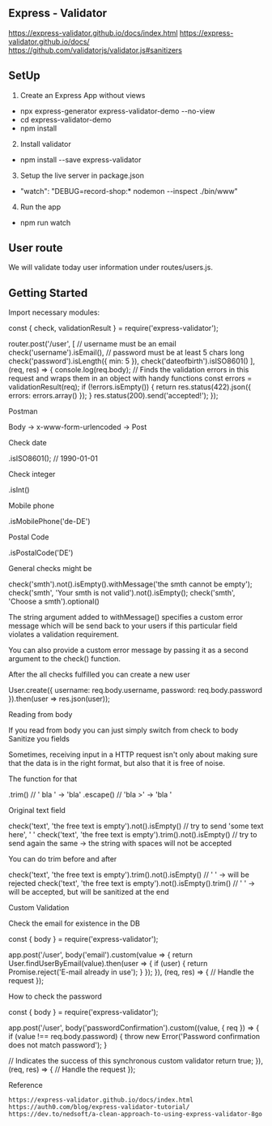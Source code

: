 Express - Validator
---------------------------------
https://express-validator.github.io/docs/index.html
https://express-validator.github.io/docs/
https://github.com/validatorjs/validator.js#sanitizers

SetUp
---------------------
1. Create an Express App without views
- npx express-generator express-validator-demo --no-view
- cd express-validator-demo
- npm install

2. Install validator
- npm install --save express-validator

3. Setup the live server in package.json
- "watch": "DEBUG=record-shop:* nodemon --inspect ./bin/www"

4. Run the app
- npm run watch

User route
-----------------------
We will validate today user information under routes/users.js.

Getting Started
-----------------------
Import necessary modules:

const { check, validationResult } = require('express-validator');

router.post('/user', [
  // username must be an email
  check('username').isEmail(),
  // password must be at least 5 chars long
  check('password').isLength({ min: 5 }),
  check('dateofbirth').isISO8601()
], (req, res) => {
  console.log(req.body);
  // Finds the validation errors in this request and wraps them in an object with handy functions
  const errors = validationResult(req);
  if (!errors.isEmpty()) {
    return res.status(422).json({ errors: errors.array() });
  }
  res.status(200).send('accepted!');
});

Postman

Body -> x-www-form-urlencoded -> Post

Check date

.isISO8601(); // 1990-01-01

Check integer

.isInt()

Mobile phone

.isMobilePhone('de-DE')

Postal Code

.isPostalCode('DE')

General checks might be

check('smth').not().isEmpty().withMessage('the smth cannot be empty');
check('smth', 'Your smth is not valid').not().isEmpty();
check('smth', 'Choose a smth').optional()

The string argument added to withMessage() specifies a custom error message which will be send back to your users if this particular field violates a validation requirement.

You can also provide a custom error message by passing it as a second argument to the check() function.

After the all checks fulfilled you can create a new user

User.create({
    username: req.body.username,
    password: req.body.password
  }).then(user => res.json(user));

Reading from body

If you read from body you can just simply switch from check to body
Sanitize you fields

Sometimes, receiving input in a HTTP request isn't only about making sure that the data is in the right format, but also that it is free of noise.

The function for that

.trim() // ' bla ' -> 'bla'
.escape() // 'bla >' -> 'bla ' 

Original text field

check('text', 'the free text is empty').not().isEmpty()
// try to send 'some text here', '         ' 
check('text', 'the free text is empty').trim().not().isEmpty()
// try to send again the same -> the string with spaces will not be accepted

You can do trim before and after

check('text', 'the free text is empty').trim().not().isEmpty() 
// '       ' -> will be rejected
check('text', 'the free text is empty').not().isEmpty().trim() 
// '       ' -> will be accepted, but will be sanitized at the end

Custom Validation

Check the email for existence in the DB

const { body } = require('express-validator');

app.post('/user', body('email').custom(value => {
  return User.findUserByEmail(value).then(user => {
    if (user) {
      return Promise.reject('E-mail already in use');
    }
  });
}), (req, res) => {
  // Handle the request
});

How to check the password

const { body } = require('express-validator');

app.post('/user', body('passwordConfirmation').custom((value, { req }) => {
  if (value !== req.body.password) {
    throw new Error('Password confirmation does not match password');
  }
  
  // Indicates the success of this synchronous custom validator
  return true;
}), (req, res) => {
  // Handle the request
});

Reference

    https://express-validator.github.io/docs/index.html
    https://auth0.com/blog/express-validator-tutorial/
    https://dev.to/nedsoft/a-clean-approach-to-using-express-validator-8go
